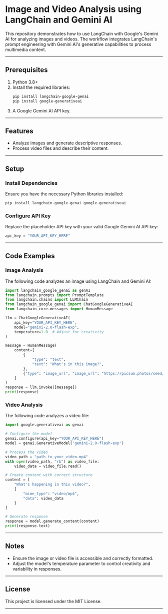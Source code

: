 # Image and Video Analysis using LangChain and Gemini AI

This repository demonstrates how to use LangChain with Google's Gemini AI for analyzing images and videos. The workflow integrates LangChain's prompt engineering with Gemini AI's generative capabilities to process multimedia content.

---

## Prerequisites

1. Python 3.8+
2. Install the required libraries:
   ```bash
   pip install langchain-google-genai
   pip install google-generativeai
   ```
3. A Google Gemini AI API key.

---

## Features

- Analyze images and generate descriptive responses.
- Process video files and describe their content.

---

## Setup

### Install Dependencies
Ensure you have the necessary Python libraries installed:
```bash
pip install langchain-google-genai google-generativeai
```

### Configure API Key
Replace the placeholder API key with your valid Google Gemini AI API key:
```python
api_key = "YOUR_API_KEY_HERE"
```

---

## Code Examples

### Image Analysis
The following code analyzes an image using LangChain and Gemini AI:
```python
import langchain_google_genai as genAI
from langchain.prompts import PromptTemplate
from langchain.chains import LLMChain
from langchain_google_genai import ChatGoogleGenerativeAI
from langchain_core.messages import HumanMessage

llm = ChatGoogleGenerativeAI(
    api_key="YOUR_API_KEY_HERE",
    model="gemini-2.0-flash-exp",
    temperature=1.0  # Adjust for creativity
)

message = HumanMessage(
    content=[
        {
            "type": "text",
            "text": "What's in this image?",
        },
        {"type": "image_url", "image_url": "https://picsum.photos/seed/picsum/200/300"},
    ]
)
response = llm.invoke([message])
print(response)
```

### Video Analysis
The following code analyzes a video file:
```python
import google.generativeai as genai

# Configure the model
genai.configure(api_key="YOUR_API_KEY_HERE")
model = genai.GenerativeModel('gemini-2.0-flash-exp')

# Process the video
video_path = "path_to_your_video.mp4"
with open(video_path, "rb") as video_file:
    video_data = video_file.read()

# Create content with correct structure
content = [
    "What's happening in this video?",
    {
        "mime_type": "video/mp4",
        "data": video_data
    }
]

# Generate response
response = model.generate_content(content)
print(response.text)
```

---

## Notes

- Ensure the image or video file is accessible and correctly formatted.
- Adjust the model's temperature parameter to control creativity and variability in responses.

---

## License
This project is licensed under the MIT License.

---
